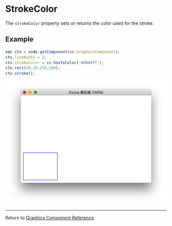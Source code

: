 # StrokeColor

The `strokeColor` property sets or returns the color used for the stroke.

## Example

```javascript
var ctx = node.getComponent(cc.GraphicsComponent);
ctx.lineWidth = 2;
ctx.strokeColor = cc.hexToColor('#0000ff');
ctx.rect(20,20,250,200);
ctx.stroke();
```

<a href="strokeColor.png"><img src="strokeColor.png"></a>

<hr>

Return to [Graphics Component Reference](../graphics.md).
